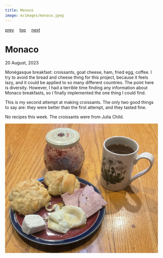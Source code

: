 ```yaml
---
title: Monaco
image: m/images/monaco.jpeg
---
```

[prev](moldova.md)&emsp;
[top](../index.md)&emsp;
[next](mongolia.md)
# Monaco
20 August, 2023

Mon&eacute;gasque breakfast: croissants, goat cheese, ham, fried egg,
coffee. I try to avoid the bread and cheese thing for this project,
because it feels lazy, and it could be applied to so many different
countries. The point here is diversity.  However, I had a terrible
time finding any information about Monaco breakfasts, so I finally
implemented the one thing I could find.

This is my second attempt at making croissants. The only two good
things to say are: they were better than the first attempt, and they
tasted fine.

No recipes this week. The croissants were from Julia Child.

![breakfast](images/monaco.jpeg)
